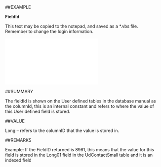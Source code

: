 
##EXAMPLE

**FieldId**

This text may be copied to the notepad, and saved as a *.vbs file. Remember to change the login information.

![](..\..\Examples\vbs\SOUdefField.FieldId.vbs.txt)


##SUMMARY

The fieldId is shown on the User defined tables in the database manual as the columnId, this is an internal constant and refers to where the value of this User defined field is stored.


##VALUE

Long – refers to the columnID that the value is stored in.


##REMARKS

Example: If the FieldID returned is 8961, this means that the value for this field is stored in the Long01 field in the UdContactSmall table and it is an indexed field

